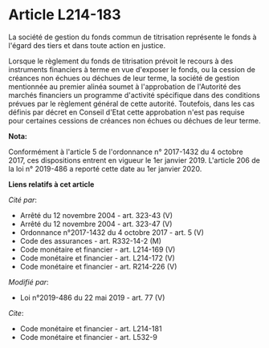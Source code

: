 # Article L214-183

La société de gestion du fonds commun de titrisation représente le fonds à l'égard des tiers et dans toute action en justice.

Lorsque le règlement du fonds de titrisation prévoit le recours à des instruments financiers à terme en vue d'exposer le
fonds, ou la cession de créances non échues ou déchues de leur terme, la société de gestion mentionnée au premier alinéa
soumet à l'approbation de l'Autorité des marchés financiers un programme d'activité spécifique dans des conditions prévues
par le règlement général de cette autorité. Toutefois, dans les cas définis par décret en Conseil d'Etat cette approbation
n'est pas requise pour certaines cessions de créances non échues ou déchues de leur terme.

**Nota:**

Conformément à l'article 5 de l'ordonnance n° 2017-1432 du 4 octobre 2017, ces dispositions entrent en vigueur le 1er janvier
2019. L'article 206 de la loi n° 2019-486 a reporté cette date au 1er janvier 2020.

**Liens relatifs à cet article**

_Cité par_:

  - Arrêté du 12 novembre 2004 - art. 323-43 (V)
  - Arrêté du 12 novembre 2004 - art. 323-47 (V)
  - Ordonnance n°2017-1432 du 4 octobre 2017 - art. 5 (V)
  - Code des assurances - art. R332-14-2 (M)
  - Code monétaire et financier - art. L214-169 (V)
  - Code monétaire et financier - art. L214-172 (V)
  - Code monétaire et financier - art. R214-226 (V)

_Modifié par_:

  - Loi n°2019-486 du 22 mai 2019 - art. 77 (V)

_Cite_:

  - Code monétaire et financier - art. L214-181
  - Code monétaire et financier - art. L532-9
